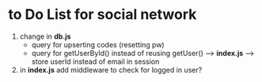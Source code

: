 # to Do List for social network

1. change in **db.js**
    - query for upserting codes (resetting pw)
    - query for getUserById() instead of reusing getUser() --> **index.js** --> store userId instead of email in session
2. in **index.js** add middleware to check for logged in user?
